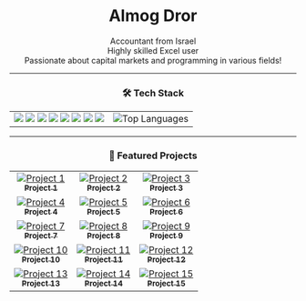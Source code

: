 <!-- Profile Header -->
<h1 align="center">Almog Dror</h1>
<p align="center">
  Accountant from Israel<br>
  Highly skilled Excel user <br>
  Passionate about capital markets and programming in various fields!
</p>

---

<!-- Tech Stack Badges -->
<h3 align="center">🛠️ Tech Stack</h3>

<center>

<table>
  <tr>
    <td align="center">
      <img src="https://img.shields.io/badge/-Python-3776AB?logo=python&logoColor=white&style=flat" />
      <img src="https://img.shields.io/badge/-JavaScript-F7DF1E?logo=javascript&logoColor=black&style=flat" />
      <img src="https://img.shields.io/badge/-TypeScript-3178C6?logo=typescript&logoColor=white&style=flat" />
      <img src="https://img.shields.io/badge/-CSharp-239120?logo=csharp&logoColor=white&style=flat" />
      <img src="https://img.shields.io/badge/-Node.js-339933?logo=node.js&logoColor=white&style=flat" />
      <img src="https://img.shields.io/badge/-React-61DAFB?logo=react&logoColor=black&style=flat" />
      <img src="https://img.shields.io/badge/-Next.js-000000?logo=next.js&logoColor=white&style=flat" />
      <img src="https://img.shields.io/badge/-Excel-217346?logo=microsoft-excel&logoColor=white&style=flat" />
    </td>
    <td align="center">
      <img src="https://github-readme-stats.vercel.app/api/top-langs/?username=dalmog123&layout=compact&theme=tokyonight" alt="Top Languages" />
    </td>
  </tr>
</table>

</center>


---

<!-- Projects Grid -->
<h3 align="center">🚀 Featured Projects</h3>
<div align="center">
  <table>
    <tr>
      <td align="center">
        <a href="https://github.com/dalmog123/project1">
          <img src="https://via.placeholder.com/150" alt="Project 1" /><br>
          <sub><b>Project 1</b></sub>
        </a>
      </td>
      <td align="center">
        <a href="https://github.com/dalmog123/project2">
          <img src="https://via.placeholder.com/150" alt="Project 2" /><br>
          <sub><b>Project 2</b></sub>
        </a>
      </td>
      <td align="center">
        <a href="https://github.com/dalmog123/project3">
          <img src="https://via.placeholder.com/150" alt="Project 3" /><br>
          <sub><b>Project 3</b></sub>
        </a>
      </td>
    </tr>
    <tr>
      <td align="center">
        <a href="https://github.com/dalmog123/project4">
          <img src="https://via.placeholder.com/150" alt="Project 4" /><br>
          <sub><b>Project 4</b></sub>
        </a>
      </td>
      <td align="center">
        <a href="https://github.com/dalmog123/project5">
          <img src="https://via.placeholder.com/150" alt="Project 5" /><br>
          <sub><b>Project 5</b></sub>
        </a>
      </td>
      <td align="center">
        <a href="https://github.com/dalmog123/project6">
          <img src="https://via.placeholder.com/150" alt="Project 6" /><br>
          <sub><b>Project 6</b></sub>
        </a>
      </td>
    </tr>
    <tr>
      <td align="center">
        <a href="https://github.com/dalmog123/project7">
          <img src="https://via.placeholder.com/150" alt="Project 7" /><br>
          <sub><b>Project 7</b></sub>
        </a>
      </td>
      <td align="center">
        <a href="https://github.com/dalmog123/project8">
          <img src="https://via.placeholder.com/150" alt="Project 8" /><br>
          <sub><b>Project 8</b></sub>
        </a>
      </td>
      <td align="center">
        <a href="https://github.com/dalmog123/project9">
          <img src="https://via.placeholder.com/150" alt="Project 9" /><br>
          <sub><b>Project 9</b></sub>
        </a>
      </td>
    </tr>
    <tr>
      <td align="center">
        <a href="https://github.com/dalmog123/project10">
          <img src="https://via.placeholder.com/150" alt="Project 10" /><br>
          <sub><b>Project 10</b></sub>
        </a>
      </td>
      <td align="center">
        <a href="https://github.com/dalmog123/project11">
          <img src="https://via.placeholder.com/150" alt="Project 11" /><br>
          <sub><b>Project 11</b></sub>
        </a>
      </td>
      <td align="center">
        <a href="https://github.com/dalmog123/project12">
          <img src="https://via.placeholder.com/150" alt="Project 12" /><br>
          <sub><b>Project 12</b></sub>
        </a>
      </td>
    </tr>
    <tr>
      <td align="center">
        <a href="https://github.com/dalmog123/project13">
          <img src="https://via.placeholder.com/150" alt="Project 13" /><br>
          <sub><b>Project 13</b></sub>
        </a>
      </td>
      <td align="center">
        <a href="https://github.com/dalmog123/project14">
          <img src="https://via.placeholder.com/150" alt="Project 14" /><br>
          <sub><b>Project 14</b></sub>
        </a>
      </td>
      <td align="center">
        <a href="https://github.com/dalmog123/project15">
          <img src="https://via.placeholder.com/150" alt="Project 15" /><br>
          <sub><b>Project 15</b></sub>
        </a>
      </td>
    </tr>
  </table>
</div>
